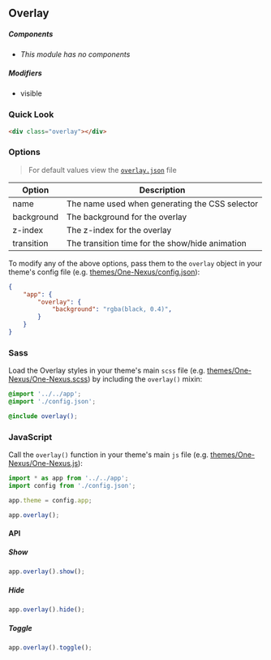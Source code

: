 ## Overlay

##### Components

* _This module has no components_

##### Modifiers

* visible

### Quick Look

```html
<div class="overlay"></div>
```

### Options

> For default values view the [`overlay.json`](overlay.json) file

<table class="table">
    <thead>
        <tr>
            <th>Option</th>
            <th>Description</th>
        </tr>
    </thead>
    <tbody>
        <tr>
            <td>name</td>
            <td>The name used when generating the CSS selector</td>
        </tr>
        <tr>
            <td>background</td>
            <td>The background for the overlay</td>
        </tr>
        <tr>
            <td>z-index</td>
            <td>The z-index for the overlay</td>
        </tr>
        <tr>
            <td>transition</td>
            <td>The transition time for the show/hide animation</td>
        </tr>
    </tbody>
</table>

To modify any of the above options, pass them to the `overlay` object in your theme's config file (e.g. [themes/One-Nexus/config.json](../../../themes/One-Nexus/config.json)):

```json
{
    "app": {
        "overlay": {
            "background": "rgba(black, 0.4)",
        }
    }
}
```

### Sass

Load the Overlay styles in your theme's main `scss` file (e.g. [themes/One-Nexus/One-Nexus.scss](../../../themes/One-Nexus/One-Nexus.scss)) by including the `overlay()` mixin:

```scss
@import '../../app';
@import './config.json';

@include overlay();
```

### JavaScript

Call the `overlay()` function in your theme's main `js` file (e.g. [themes/One-Nexus/One-Nexus.js](../../../themes/One-Nexus/One-Nexus.js)):

```js
import * as app from '../../app';
import config from './config.json';

app.theme = config.app;

app.overlay();
```

#### API

##### Show

```js
app.overlay().show();
```

##### Hide

```js
app.overlay().hide();
```

##### Toggle

```js
app.overlay().toggle();
```